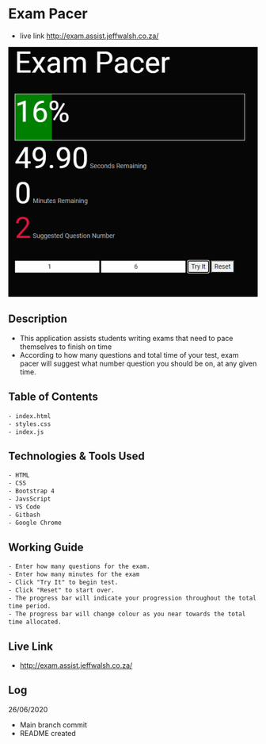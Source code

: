 # Exam Pacer
 - live link http://exam.assist.jeffwalsh.co.za/
 
 
 ![EXAM PACER RENDER](/render.PNG)
 
 
 ## Description
 - This application assists students writing exams that need to pace themselves to finish on time
 - According to how many questions and total time of your test, exam pacer will suggest what number question you should be on, at any given time.
 
## Table of Contents
``` 
- index.html
- styles.css
- index.js
```
    
## Technologies & Tools Used

``` 
- HTML
- CSS
- Bootstrap 4
- JavsScript
- VS Code
- Gitbash
- Google Chrome
```
    
## Working Guide
  
 ``` 
- Enter how many questions for the exam.
- Enter how many minutes for the exam
- Click "Try It" to begin test.
- Click "Reset" to start over.
- The progress bar will indicate your progression throughout the total time period.
- The progress bar will change colour as you near towards the total time allocated.

```
     
## Live Link

- http://exam.assist.jeffwalsh.co.za/
  
 ## Log
 26/06/2020
 
- Main branch commit
- README created




  
 
 
  
 
 
